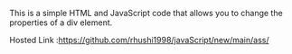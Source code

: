 This is a simple HTML and JavaScript code that allows you to change the properties of a div element.

Hosted Link :https://github.com/rhushi1998/javaScript/new/main/ass/
